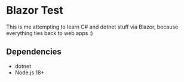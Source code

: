 # Blazor Test

This is me attempting to learn C# and dotnet stuff via Blazor, because everything ties back to web apps :)

## Dependencies

- dotnet
- Node.js 18+
